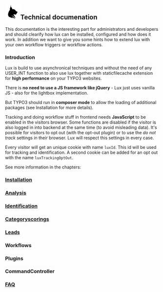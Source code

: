 <img align="left" src="../../Resources/Public/Icons/lux.svg" width="50" />

## Technical documenation

This documentation is the interesting part for administrators and developers and should clearify how lux can be
installed, configured and how does it work. In addition we want to give you some hints how to extend lux with your own
workflow triggers or workflow actions.

### Introduction

Lux is build to use asynchronical techniques and without the need of any USER_INT function to also use lux together with
staticfilecache extension for **high performance** on your TYPO3 websites.

There is **no need to use a JS framework like jQuery** - Lux just uses vanilla JS - also for the lightbox implementation.

But TYPO3 should run in **composer mode** to allow the loading of additional packages (see Installation for more
details).

Tracking and doing workflow stuff in frontend needs **JavaScript** to be enabled in the visitors browser. Some functions
are disabled if the visitor is also logged in into backend at the same time (to avoid misleading data).
It's possible for visitors to opt out (with the opt-out plugin) or to use the *do not track* settings in their browser.
Lux will respect this settings in every case.

Every visitor will get an unique cookie with name `luxId`. This id will be used for tracking and identification.
A second cookie can be added for an opt out with the name `luxTrackingOptOut`.

See more information in the chapters:

### [Installation](Installation/Index.md)
### [Analysis](Analysis/Index.md)
### [Identification](Identification/Index.md)
### [Categoryscorings](Categoryscorings/Index.md)
### [Leads](Leads/Index.md)
### Workflows
### Plugins
### CommandController
### [FAQ](FAQ/Index.md)
